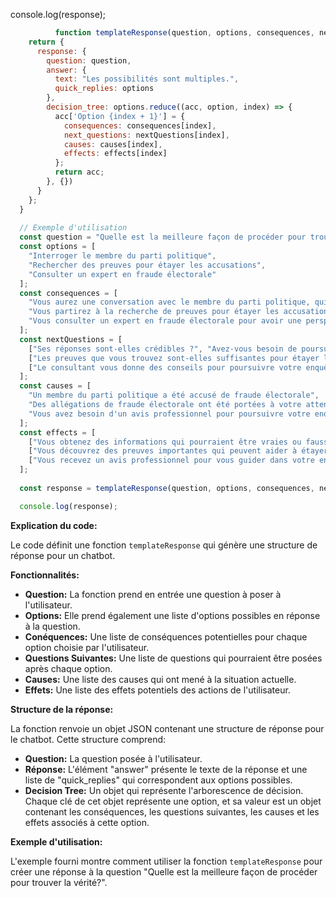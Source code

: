 console.log(response);




```javascript
          function templateResponse(question, options, consequences, nextQuestions, causes, effects) {
    return {
      response: {
        question: question,
        answer: {
          text: "Les possibilités sont multiples.",
          quick_replies: options
        },
        decision_tree: options.reduce((acc, option, index) => {
          acc['Option {index + 1}'] = {
            consequences: consequences[index],
            next_questions: nextQuestions[index],
            causes: causes[index],
            effects: effects[index]
          };
          return acc;
        }, {})
      }
    };
  }
  
  // Exemple d'utilisation
  const question = "Quelle est la meilleure façon de procéder pour trouver la vérité ?";
  const options = [
    "Interroger le membre du parti politique",
    "Rechercher des preuves pour étayer les accusations",
    "Consulter un expert en fraude électorale"
  ];
  const consequences = [
    "Vous aurez une conversation avec le membre du parti politique, qui pourrait être honnête ou tenter de vous duper.",
    "Vous partirez à la recherche de preuves pour étayer les accusations de fraude.",
    "Vous consulter un expert en fraude électorale pour avoir une perspective professionnelle sur la situation."
  ];
  const nextQuestions = [
    ["Ses réponses sont-elles crédibles ?", "Avez-vous besoin de poursuivre votre enquête ?"],
    ["Les preuves que vous trouvez sont-elles suffisantes pour étayer les accusations ?"],
    ["Le consultant vous donne des conseils pour poursuivre votre enquête. Souhaitez-vous les suivre ?"]
  ];
  const causes = [
    "Un membre du parti politique a été accusé de fraude électorale",
    "Des allégations de fraude électorale ont été portées à votre attention",
    "Vous avez besoin d'un avis professionnel pour poursuivre votre enquête"
  ];
  const effects = [
    ["Vous obtenez des informations qui pourraient être vraies ou fausses", "Le membre du parti politique pourrait devenir plus prudent dans ses actions futures"],
    ["Vous découvrez des preuves importantes qui peuvent aider à étayer les accusations", "Vous pouvez risquer de vous faire remarquer par les personnes impliquées dans la fraude"],
    ["Vous recevez un avis professionnel pour vous guider dans votre enquête", "Vous devrez peut-être payer pour les services du consultant"]
  ];
  
  const response = templateResponse(question, options, consequences, nextQuestions, causes, effects);, next nextQuestions, causes, effects);

  console.log(response);
```



**Explication du code:**


Le code définit une fonction `templateResponse` qui génère une structure de réponse pour un chatbot. 

**Fonctionnalités:**

* **Question:** La fonction prend en entrée une question à poser à l'utilisateur.
* **Options:** Elle prend également une liste d'options possibles en réponse à la question.
* **Conéquences:** Une liste de conséquences potentielles pour chaque option choisie par l'utilisateur.
* **Questions Suivantes:** Une liste de questions qui pourraient être posées après chaque option.
* **Causes:** Une liste des causes qui ont mené à la situation actuelle.
* **Effets:** Une liste des effets potentiels des actions de l'utilisateur.

**Structure de la réponse:**

La fonction renvoie un objet JSON contenant une structure de réponse pour le chatbot. Cette structure comprend:

* **Question:** La question posée à l'utilisateur.
* **Réponse:** L'élément "answer" présente le texte de la réponse et une liste de "quick_replies" qui correspondent aux options possibles.
* **Decision Tree:** Un objet qui représente l'arborescence de décision. Chaque clé de cet objet représente une option, et sa valeur est un objet contenant les conséquences, les questions suivantes, les causes et les effets associés à cette option.

**Exemple d'utilisation:**

L'exemple fourni montre comment utiliser la fonction `templateResponse` pour créer une réponse à la question "Quelle est la meilleure façon de procéder pour trouver la vérité?".



